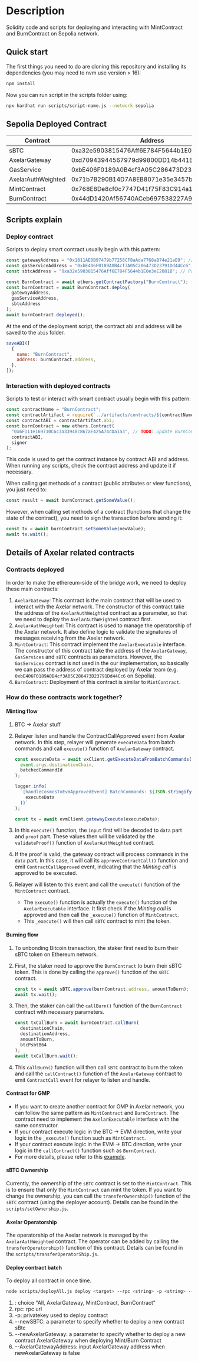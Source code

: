 # Description

Solidity code and scripts for deploying and interacting with MintContract and BurnContract on Sepolia network.

## Quick start

The first things you need to do are cloning this repository and installing its
dependencies (you may need to nvm use version > 16):

```sh
npm install
```

Now you can run script in the scripts folder using:

```sh
npx hardhat run scripts/script-name.js --network sepolia
```

## Sepolia Deployed Contract

| Contract           | Address                                    |
| ------------------ | ------------------------------------------ |
| sBTC               | 0xa32e5903815476Aff6E784F5644b1E0e3eE2081B |
| AxelarGateway      | 0xd70943944567979d99800DD14b441B1D3A601A1D |
| GasService         | 0xbE406F0189A0B4cf3A05C286473D23791Dd44Cc6 |
| AxelarAuthWeighted | 0x71b7B290B14D7A8EB8071e35e3457b192b4a7fB6 |
| MintContract       | 0x768E8De8cf0c7747D41f75F83C914a19C5921Cf3 |
| BurnContract       | 0x44dD1420Af56740ACeb697538227A9A787067786 |

## Scripts explain

### Deploy contract

Scripts to deploy smart contract usually begin with this pattern:

```javascript
const gatewayAddress = "0x1811AE0B97479b77258CF8aAda7768aB74e21aE9"; // Params passed to constructor of BurnContract
const gasServiceAddress = "0xbE406F0189A0B4cf3A05C286473D23791Dd44Cc6"; // Params passed to constructor of BurnContract
const sbtcAddress = "0xa32e5903815476Aff6E784F5644b1E0e3eE2081B"; // Params passed to constructor of BurnContract

const BurnContract = await ethers.getContractFactory("BurnContract");
const burnContract = await BurnContract.deploy(
  gatewayAddress,
  gasServiceAddress,
  sbtcAddress
);
await burnContract.deployed();
```

At the end of the deployment script, the contract abi and address will be saved to the `abis` folder.

```javascript
saveABI([
  {
    name: "BurnContract",
    address: burnContract.address,
  },
]);
```

### Interaction with deployed contracts

Scripts to test or interact with smart contract usually begin with this pattern:

```javascript
const contractName = "BurnContract";
const contractArtifact = require(`../artifacts/contracts/${contractName}.sol/${contractName}.json`);
const contractABI = contractArtifact.abi;
const burnContract = new ethers.Contract(
  "0x6F111e169710C6c3a33948c867aE425A74cDa1a3", // TODO: update BurnContract address
  contractABI,
  signer
);
```

This code is used to get the contract instance by contract ABI and address.  
When running any scripts, check the contract address and update it if necessary.

When calling get methods of a contract (public attributes or view functions), you just need to:

```javascript
const result = await burnContract.getSomeValue();
```

However, when calling set methods of a contract (functions that change the state of the contract), you need to sign the transaction before sending it:

```javascript
const tx = await burnContract.setSomeValue(newValue);
await tx.wait();
```

## Details of Axelar related contracts

### Contracts deployed

In order to make the ethereum-side of the bridge work, we need to deploy these main contracts:

1. `AxelarGateway`: This contract is the main contract that will be used to interact with the Axelar network. The constructor of this contract take the address of the `AxelarAuthWeighted` contract as a parameter, so that we need to deploy the `AxelarAuthWeighted` contract first.
1. `AxelarAuthWeighted`: This contract is used to manage the operatorship of the Axelar network. It also define logic to validate the signatures of messages receiving from the Axelar network.
1. `MintContract`: This contract implement the `AxelarExecutable` interface. The constructor of this contract take the address of the `AxelarGateway`, `GasServices` and `sBTC` contracts as parameters. However, the `GasServices` contract is not used in the our implementation, so basically we can pass the address of contract deployed by Axelar team (e.g. `0xbE406F0189A0B4cf3A05C286473D23791Dd44Cc6` on Sepolia).
1. `BurnContract`: Deployment of this contract is similar to `MintContract`.

### How do these contracts work together?

#### Minting flow

1. BTC -> Axelar stuff
1. Relayer listen and handle the ContractCallApproved event from Axelar network. In this step, relayer will generate `executeData` from batch commands and call `execute()` function of `AxelarGateway` contract.

   ```javascript
   const executeData = await vxClient.getExecuteDataFromBatchCommands(
     event.args.destinationChain,
     batchedCommandId
   );

   logger.info(
     `[handleCosmosToEvmApprovedEvent] BatchCommands: ${JSON.stringify(
       executeData
     )}`
   );

   const tx = await evmClient.gatewayExecute(executeData);
   ```

1. In this `execute()` function, the `input` first will be decoded to `data` part and `proof` part. These values then will be validated by the `validateProof()` function of `AxelarAuthWeighted` contract.
1. If the proof is valid, the gateway contract will process commands in the `data` part. In this case, it will call its `approveContractCall()` function and emit `ContractCallApproved` event, indicating that the _Minting call_ is approved to be executed.
1. Relayer will listen to this event and call the `execute()` function of the `MintContract` contract.
   - The `execute()` function is actually the `execute()` function of the `AxelarExecutable` interface. It first check if the _Minting call_ is approved and then call the `_execute()` function of `MintContract`.
   - This `_execute()` will then call `sBTC` contract to mint the token.

#### Burning flow

1. To unbonding Bitcoin transaction, the staker first need to burn their sBTC token on Ethereum network.

1. First, the staker need to approve the `BurnContract` to burn their sBTC token. This is done by calling the `approve()` function of the `sBTC` contract.

   ```javascript
   const tx = await sBTC.approve(burnContract.address, amountToBurn);
   await tx.wait();
   ```

1. Then, the staker can call the `callBurn()` function of the `BurnContract` contract with necessary parameters.

   ```javascript
   const txCallBurn = await burnContract.callBurn(
     destinationChain,
     destinationAddress,
     amountToBurn,
     btcPsbtB64
   );
   await txCallBurn.wait();
   ```

1. This `callBurn()` function will then call `sBTC` contract to burn the token and call the `callContract()` function of the `AxelarGateway` contract to emit `ContractCall` event for relayer to listen and handle.

#### Contract for GMP

- If you want to create another contract for GMP in Axelar network, you can follow the same pattern as `MintContract` and `BurnContract`. The contract need to implement the `AxelarExecutable` interface with the same constructor.
- If your contract execute logic in the BTC -> EVM direction, write your logic in the `_execute()` function such as `MintContract`.
- If your contract execute logic in the EVM -> BTC direction, write your logic in the `callContract()` function such as `BurnContract`.
- For more details, please refer to this [example](https://github.com/axelarnetwork/axelar-examples/tree/main/examples/evm/call-contract).

#### sBTC Ownership

Currently, the ownership of the `sBTC` contract is set to the `MintContract`. This is to ensure that only the `MintContract` can mint the token. If you want to change the ownership, you can call the `transferOwnership()` function of the `sBTC` contract (using the deployer account). Details can be found in the `scripts/setOwnership.js`.

#### Axelar Operatorship

The operatorship of the Axelar network is managed by the `AxelarAuthWeighted` contract. The operator can be added by calling the `transferOperatorship()` function of this contract. Details can be found in the `scripts/transferOperatorShip.js`.

#### Deploy contract batch

To deploy all contract in once time.

  ```bash
  node scripts/deployAll.js deploy <target> --rpc <string> -p <string> --newSBTC <bool> --newAxelarGateway <bool> 
  ```
  1. <target>: choice "All, AxelarGateway, MintContract, BurnContract"
  1. rpc: rpc url
  1. -p: privatekey used to deploy contract
  1. --newSBTC: a parameter to specify whether to deploy a new contract sBtc
  1. --newAxelarGateway: a parameter to specify whether to deploy a new contract AxelarGateway when deploying Mint/Burn Contract
  1. --AxelarGatewayAddress: input AxelarGateway address when newAxelarGateway is false
